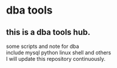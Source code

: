 # dba tools
## this is a dba tools hub.

some scripts and note for dba<br>
include mysql python linux shell and others<br>
I will update this repository continuously.<br>
